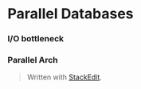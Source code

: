 # Parallel Databases

### I/O bottleneck



### Parallel Arch


> Written with [StackEdit](https://stackedit.io/).
<!--stackedit_data:
eyJoaXN0b3J5IjpbLTE4NTY1Njc0NywxNDk4NDk5ODA2XX0=
-->